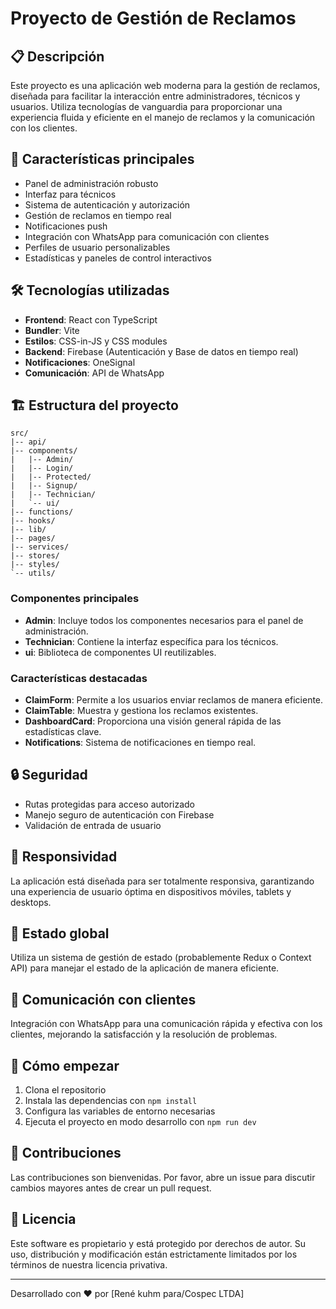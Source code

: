 # Proyecto de Gestión de Reclamos

## 📋 Descripción
Este proyecto es una aplicación web moderna para la gestión de reclamos, diseñada para facilitar la interacción entre administradores, técnicos y usuarios. Utiliza tecnologías de vanguardia para proporcionar una experiencia fluida y eficiente en el manejo de reclamos y la comunicación con los clientes.

## 🚀 Características principales
- Panel de administración robusto
- Interfaz para técnicos
- Sistema de autenticación y autorización
- Gestión de reclamos en tiempo real
- Notificaciones push
- Integración con WhatsApp para comunicación con clientes
- Perfiles de usuario personalizables
- Estadísticas y paneles de control interactivos

## 🛠 Tecnologías utilizadas
- **Frontend**: React con TypeScript
- **Bundler**: Vite
- **Estilos**: CSS-in-JS y CSS modules
- **Backend**: Firebase (Autenticación y Base de datos en tiempo real)
- **Notificaciones**: OneSignal
- **Comunicación**: API de WhatsApp

## 🏗 Estructura del proyecto
```
src/
|-- api/
|-- components/
|   |-- Admin/
|   |-- Login/
|   |-- Protected/
|   |-- Signup/
|   |-- Technician/
|   `-- ui/
|-- functions/
|-- hooks/
|-- lib/
|-- pages/
|-- services/
|-- stores/
|-- styles/
`-- utils/
```

### Componentes principales
- **Admin**: Incluye todos los componentes necesarios para el panel de administración.
- **Technician**: Contiene la interfaz específica para los técnicos.
- **ui**: Biblioteca de componentes UI reutilizables.

### Características destacadas
- **ClaimForm**: Permite a los usuarios enviar reclamos de manera eficiente.
- **ClaimTable**: Muestra y gestiona los reclamos existentes.
- **DashboardCard**: Proporciona una visión general rápida de las estadísticas clave.
- **Notifications**: Sistema de notificaciones en tiempo real.

## 🔒 Seguridad
- Rutas protegidas para acceso autorizado
- Manejo seguro de autenticación con Firebase
- Validación de entrada de usuario

## 📱 Responsividad
La aplicación está diseñada para ser totalmente responsiva, garantizando una experiencia de usuario óptima en dispositivos móviles, tablets y desktops.

## 🔄 Estado global
Utiliza un sistema de gestión de estado (probablemente Redux o Context API) para manejar el estado de la aplicación de manera eficiente.

## 📨 Comunicación con clientes
Integración con WhatsApp para una comunicación rápida y efectiva con los clientes, mejorando la satisfacción y la resolución de problemas.

## 🚀 Cómo empezar
1. Clona el repositorio
2. Instala las dependencias con `npm install`
3. Configura las variables de entorno necesarias
4. Ejecuta el proyecto en modo desarrollo con `npm run dev`

## 🤝 Contribuciones
Las contribuciones son bienvenidas. Por favor, abre un issue para discutir cambios mayores antes de crear un pull request.

## 📄 Licencia
Este software es propietario y está protegido por derechos de autor. Su uso, distribución y modificación están estrictamente limitados por los términos de nuestra licencia privativa.

---

Desarrollado con ❤️ por [René kuhm para/Cospec LTDA]